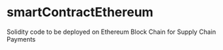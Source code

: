 # smartContractEthereum
Solidity code to be deployed on Ethereum Block Chain for Supply Chain Payments
